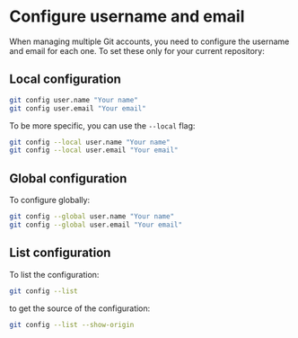 # Configure username and email

When managing multiple Git accounts, you need to configure the username and email for each one.
To set these only for your current repository:
## Local configuration
```bash
git config user.name "Your name"
git config user.email "Your email"
```
To be more specific, you can use the `--local` flag:
```bash
git config --local user.name "Your name"
git config --local user.email "Your email"
```

## Global configuration
To configure globally:
```bash
git config --global user.name "Your name"
git config --global user.email "Your email"
```

## List configuration
To list the configuration:
```bash
git config --list
```
to get the source of the configuration:
```bash
git config --list --show-origin
```
